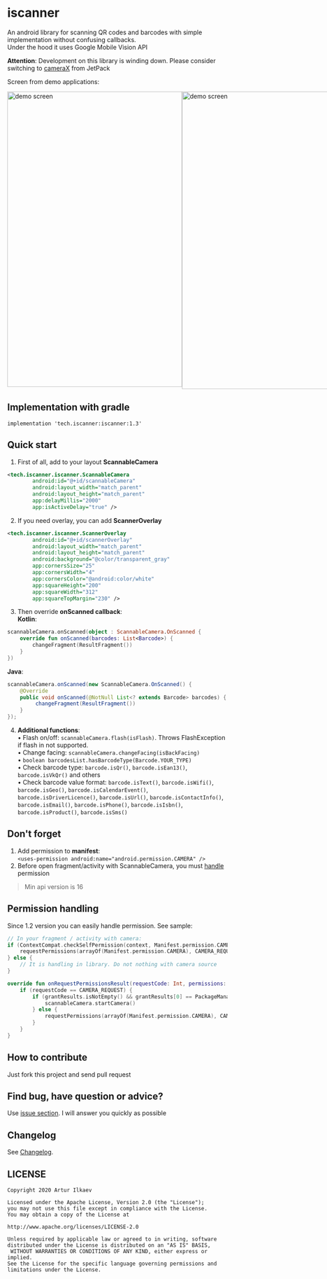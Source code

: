 # iscanner
An android library for scanning QR codes and barcodes with simple implementation without confusing callbacks.  
Under the hood it uses Google Mobile Vision API

**Attention**: Development on this library is winding down. Please consider switching to [cameraX](https://developer.android.com/training/camerax) from JetPack
   
Screen from demo applications:   

<div style="display: flex; justify-content: space-between">
    <img src="https://i.ibb.co/sjKGcsX/demoscreen.png" alt="demo screen" width="400" height="675">
    <img alt="demo screen" src="https://sun9-54.userapi.com/c205824/v205824023/536b8/wD1ylaIKuDU.jpg" width="400" height="680">
</div>
 
## Implementation with gradle
`implementation 'tech.iscanner:iscanner:1.3'`

## Quick start
1. First of all, add to your layout **ScannableCamera**  
```xml
<tech.iscanner.iscanner.ScannableCamera  
        android:id="@+id/scannableCamera"  
        android:layout_width="match_parent"  
        android:layout_height="match_parent"  
        app:delayMillis="2000"  
        app:isActiveDelay="true" />
```        
  
2. If you need overlay, you can add **ScannerOverlay**  
```xml
<tech.iscanner.iscanner.ScannerOverlay
        android:id="@+id/scannerOverlay"
        android:layout_width="match_parent"
        android:layout_height="match_parent"
        android:background="@color/transparent_gray"
        app:cornersSize="25"
        app:cornersWidth="4"
        app:cornersColor="@android:color/white"
        app:squareHeight="200"
        app:squareWidth="312"
        app:squareTopMargin="230" />
```
  
3. Then override **onScanned callback**:  
**Kotlin**:  
```kotlin
scannableCamera.onScanned(object : ScannableCamera.OnScanned {
    override fun onScanned(barcodes: List<Barcode>) {
        changeFragment(ResultFragment()) 
    }
})
```  
      
**Java**:
```java
scannableCamera.onScanned(new ScannableCamera.OnScanned() {
    @Override
    public void onScanned(@NotNull List<? extends Barcode> barcodes) {
         changeFragment(ResultFragment())       
    }
});
```

4. **Additional functions**:  
• Flash on/off: `scannableCamera.flash(isFlash)`. Throws FlashException if flash in not supported.  
• Change facing: `scannableCamera.changeFacing(isBackFacing)`  
• `boolean barcodesList.hasBarcodeType(Barcode.YOUR_TYPE)`  
• Check barcode type: `barcode.isQr()`, `barcode.isEan13()`, `barcode.isVkQr()` and others  
• Check barcode value format: `barcode.isText()`, `barcode.isWifi()`, `barcode.isGeo()`, `barcode.isCalendarEvent()`, `barcode.isDriverLicence()`, `barcode.isUrl()`, `barcode.isContactInfo()`, `barcode.isEmail()`, `barcode.isPhone()`, `barcode.isIsbn()`, `barcode.isProduct()`, `barcode.isSms()`  

## Don't forget
1. Add permission to **manifest**:  
`<uses-permission android:name="android.permission.CAMERA" />`
2. Before open fragment/activity with ScannableCamera, you must [handle](https://developer.android.com/training/permissions/requesting) permission    
> Min api version is 16

## Permission handling
Since 1.2 version you can easily handle permission. See sample:
```kotlin
// In your fragment / activity with camera:
if (ContextCompat.checkSelfPermission(context, Manifest.permission.CAMERA) != PackageManager.PERMISSION_GRANTED) {  
    requestPermissions(arrayOf(Manifest.permission.CAMERA), CAMERA_REQUEST)
} else {
    // It is handling in library. Do not nothing with camera source
}

override fun onRequestPermissionsResult(requestCode: Int, permissions: Array<out String>, grantResults: IntArray) {
    if (requestCode == CAMERA_REQUEST) {
        if (grantResults.isNotEmpty() && grantResults[0] == PackageManager.PERMISSION_GRANTED) {
            scannableCamera.startCamera()
        } else {
            requestPermissions(arrayOf(Manifest.permission.CAMERA), CAMERA_REQUEST)
        }
    }
}
```

## How to contribute
Just fork this project and send pull request

## Find bug, have question or advice?
Use [issue section](https://github.com/32xlevel/iscanner/issues). I will answer you quickly as possible

## Changelog
See [Changelog](Changelog.md).

## LICENSE
```
Copyright 2020 Artur Ilkaev

Licensed under the Apache License, Version 2.0 (the "License");  
you may not use this file except in compliance with the License.  
You may obtain a copy of the License at

http://www.apache.org/licenses/LICENSE-2.0

Unless required by applicable law or agreed to in writing, software  
distributed under the License is distributed on an "AS IS" BASIS,  
 WITHOUT WARRANTIES OR CONDITIONS OF ANY KIND, either express or implied.  
See the License for the specific language governing permissions and  
limitations under the License.
```